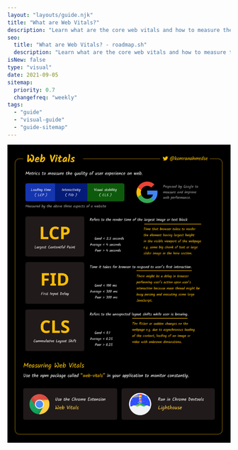 ```yaml
---
layout: "layouts/guide.njk"
title: "What are Web Vitals?"
description: "Learn what are the core web vitals and how to measure them."
seo:
  title: "What are Web Vitals? - roadmap.sh"
  description: "Learn what are the core web vitals and how to measure them."
isNew: false
type: "visual"
date: 2021-09-05
sitemap:
  priority: 0.7
  changefreq: "weekly"
tags:
  - "guide"
  - "visual-guide"
  - "guide-sitemap"
---
```


[![](/assets/guides/web-vitals.png)](/assets/guides/web-vitals.png)

